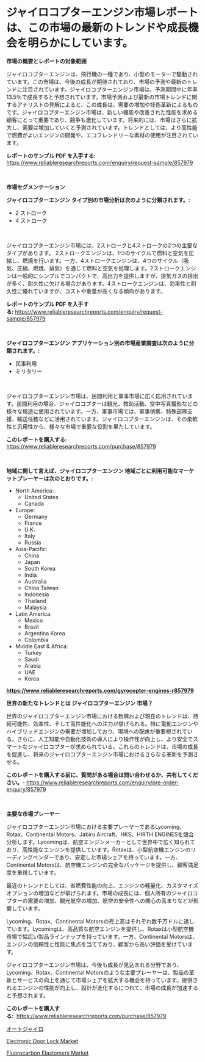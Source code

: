 <p><h1>ジャイロコプターエンジン市場レポートは、この市場の最新のトレンドや成長機会を明らかにしています。</h1></p><p><strong>市場の概要とレポートの対象範囲</strong></p>
<p><p>ジャイロコプターエンジンは、飛行機の一種であり、小型のモーターで駆動されています。この市場は、今後の成長が期待されており、市場の予測や最新のトレンドに注目されています。ジャイロコプターエンジン市場は、予測期間中に年率13.5％で成長すると予想されています。市場予測および最新の市場トレンドに関するアナリストの見解によると、この成長は、需要の増加や技術革新によるものです。ジャイロコプターエンジン市場は、新しい機能や改善された性能を求める顧客にとって重要であり、競争も激化しています。将来的には、市場はさらに拡大し、需要は増加していくと予測されています。トレンドとしては、より高性能で燃費がよいエンジンの開発や、エコフレンドリーな素材の使用が注目されています。</p></p>
<p><strong>レポートのサンプル PDF を入手する:</strong> <a href="https://www.reliableresearchreports.com/enquiry/request-sample/857979">https://www.reliableresearchreports.com/enquiry/request-sample/857979</a></p>
<p>&nbsp;</p>
<p><strong>市場セグメンテーション</strong></p>
<p><strong>ジャイロコプターエンジン タイプ別の市場分析は次のように分類されます。:</strong></p>
<p><ul><li>2 ストローク</li><li>4 ストローク</li></ul></p>
<p>&nbsp;</p>
<p><p>ジャイロコプターエンジン市場には、2ストロークと4ストロークの2つの主要なタイプがあります。 2ストロークエンジンは、1つのサイクルで燃料と空気を圧縮し、燃焼を行います。一方、4ストロークエンジンは、4つのサイクル（吸気、圧縮、燃焼、排気）を通じて燃料と空気を処理します。2ストロークエンジンは一般的にシンプルでコンパクトで、高出力を提供しますが、排気ガスの排出が多く、耐久性に欠ける場合があります。4ストロークエンジンは、効率性と耐久性に優れていますが、コストや重量が高くなる傾向があります。</p></p>
<p><strong>レポートのサンプル PDF を入手する:</strong>&nbsp;<a href="https://www.reliableresearchreports.com/enquiry/request-sample/857979">https://www.reliableresearchreports.com/enquiry/request-sample/857979</a></p>
<p>&nbsp;</p>
<p><strong> ジャイロコプターエンジン アプリケーション別の市場産業調査は次のように分類されます。:</strong></p>
<p><ul><li>民事利用</li><li>ミリタリー</li></ul></p>
<p>&nbsp;</p>
<p><p>ジャイロコプターエンジン市場は、民間利用と軍事市場に広く応用されています。民間利用の場合、ジャイロコプターは観光、救助活動、空中写真撮影などの様々な用途に使用されています。一方、軍事市場では、軍事偵察、特殊部隊支援、輸送任務などに活用されています。ジャイロコプターエンジンは、その柔軟性と汎用性から、様々な市場で重要な役割を果たしています。</p></p>
<p><strong>このレポートを購入する:</strong>&nbsp; <a href="https://www.reliableresearchreports.com/purchase/857979">https://www.reliableresearchreports.com/purchase/857979</a></p>
<p>&nbsp;</p>
<p><strong>地域に関して言えば、ジャイロコプターエンジン 地域ごとに利用可能なマーケットプレーヤーは次のとおりです。:</strong></p>
<p><ul>
    <li>
        North America:
        <ul>
            <li>United States</li>
            <li>Canada</li>
        </ul>
    </li>
    <li>
        Europe:
        <ul>
            <li>Germany</li>
            <li>France</li>
            <li>U.K.</li>
            <li>Italy</li>
            <li>Russia</li>
        </ul>
    </li>
    <li>
        Asia-Pacific:
        <ul>
            <li>China</li>
            <li>Japan</li>
            <li>South Korea</li>
            <li>India</li>
            <li>Australia</li>
            <li>China Taiwan</li>
            <li>Indonesia</li>
            <li>Thailand</li>
            <li>Malaysia</li>
        </ul>
    </li>
    <li>
        Latin America:
        <ul>
            <li>Mexico</li>
            <li>Brazil</li>
            <li>Argentina Korea</li>
            <li>Colombia</li>
        </ul>
    </li>
    <li>
        Middle East & Africa:
        <ul>
            <li>Turkey</li>
            <li>Saudi</li>
            <li>Arabia</li>
            <li>UAE</li>
            <li>Korea</li>
        </ul>
    </li>
    </ul></p>
<p><strong><a href="https://www.reliableresearchreports.com/gyrocopter-engines-r857979">https://www.reliableresearchreports.com/gyrocopter-engines-r857979</a></strong>&nbsp;</p>
<p><strong>世界の新たなトレンドとは ジャイロコプターエンジン 市場？</strong></p>
<p><p>世界のジャイロコプターエンジン市場における新興および現在のトレンドは、持続可能性、効率性、そして高性能化への注力が挙げられる。特に電動エンジンやハイブリッドエンジンの需要が増加しており、環境への配慮が重要視されている。さらに、人工知能や自動化技術の導入により操作性が向上し、より安全でスマートなジャイロコプターが求められている。これらのトレンドは、市場の成長を促進し、将来のジャイロコプターエンジン市場におけるさらなる革新を予測させる。</p></p>
<p><strong>このレポートを購入する前に、質問がある場合は問い合わせるか、共有してください。</strong>- <a href="https://www.reliableresearchreports.com/enquiry/pre-order-enquiry/857979">https://www.reliableresearchreports.com/enquiry/pre-order-enquiry/857979</a></p>
<p>&nbsp;</p>
<p><strong>主要な市場プレーヤー</strong></p>
<p><p>ジャイロコプターエンジン市場における主要プレーヤーであるLycoming、Rotax、Continental Motors、Jabiru Aircraft、HKS、HIRTH ENGINESを競合分析します。Lycomingは、航空エンジンメーカーとして世界中で広く知られており、高性能なエンジンを提供しています。Rotaxは、小型航空機エンジンのリーディングベンダーであり、安定した市場シェアを持っています。一方、Continental Motorsは、航空機エンジンの完全なパッケージを提供し、顧客満足度を重視しています。</p><p>最近のトレンドとしては、省燃費性能の向上、エンジンの軽量化、カスタマイズオプションの増加などが挙げられます。市場の成長には、個人所有のジャイロコプターの需要の増加、観光航空の増加、航空の安全性への関心の高まりなどが影響しています。</p><p>Lycoming、Rotax、Continental Motorsの売上高はそれぞれ数千万ドルに達しています。Lycomingは、高品質な航空エンジンを提供し、Rotaxは小型航空機市場で幅広い製品ラインナップを持っています。一方、Continental Motorsは、エンジンの信頼性と性能に焦点を当てており、顧客から高い評価を受けています。</p><p>ジャイロコプターエンジン市場は、今後も成長が見込まれる分野であり、Lycoming、Rotax、Continental Motorsのような主要プレーヤーは、製品の革新とサービスの向上を通じて市場シェアを拡大する機会を持っています。提供されるエンジンの性能が向上し、設計が進化するにつれて、市場の成長が加速すると予想されます。</p></p>
<p><strong>このレポートを購入する:</strong>&nbsp;&nbsp;<a href="https://www.reliableresearchreports.com/purchase/857979">https://www.reliableresearchreports.com/purchase/857979</a></p>
<p><p><a href="https://github.com/SantosDicki04/Market-Research-Report-List-1/blob/main/827941821649.md">オートジャイロ</a></p><p><a href="https://github.com/ruddyyedelwadw/Market-Research-Report-List-2/blob/main/electronic-door-lock-market.md">Electronic Door Lock Market</a></p><p><a href="https://angry-finch-aaf.notion.site/Fluorocarbon-Elastomers-Market-Size-Share-Trends-Analysis-Report-By-Material-By-Type-By-End-use-3cf1cb3066734f3c92dbc52a6e6fd78e">Fluorocarbon Elastomers Market</a></p></p>